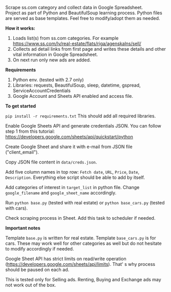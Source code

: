 Scrape ss.com category and collect data in Google Spreadsheet.  
Project as part of Python and BeautifulSoup learning process. 
Python files are served as base templates. Feel free to modify/adopt them as needed.

**How it works:**

1. Loads list(s) from ss.com categories. For example https://www.ss.com/lv/real-estate/flats/riga/agenskalns/sell/ 
2. Collects ad detail links from first page and writes these details and other vital information in Google Spreadsheet. 
3. On next run only new ads are added. 

**Requirements**

1. Python env. (tested with 2.7 only)
2. Libraries: requests, BeautifulSoup, sleep, datetime, gspread, ServiceAccountCredentials
3. Google Account and Sheets API enabled and access file.

**To get started**

`pip install -r requirements.txt` This should add all required libraries.

Enable Google Sheets API and generate credentials JSON. You can follow step 1 from this tutorial:  
https://developers.google.com/sheets/api/quickstart/python

Create Google Sheet and share it with e-mail from JSON file ("client_email").

Copy JSON file content in `data/creds.json`. 

Add five column names in top row: `Fetch date`, `URL`, `Price`, `Date`, `Description`. 
Everything else script should be able to add by itself.  

Add categories of interest in `target_list` in python file. Change `google_filename` and `google_sheet_name` accordingly.

Run `python base.py` (tested with real estate) or  `python base_cars.py` (tested with cars).

Check scraping process in Sheet. Add this task to scheduler if needed.

**Important notes**

Template `base.py` is written for real estate. Template `base_cars.py` is for cars. These may work well 
for other categories as well but do not hesitate to modify accordingly if needed.  

Google Sheet API has strict limits on read/write operation (https://developers.google.com/sheets/api/limits). 
That' s why process should be paused on each ad.

This is tested only for Selling ads. Renting, Buying and Exchange ads may not work out of the box. 